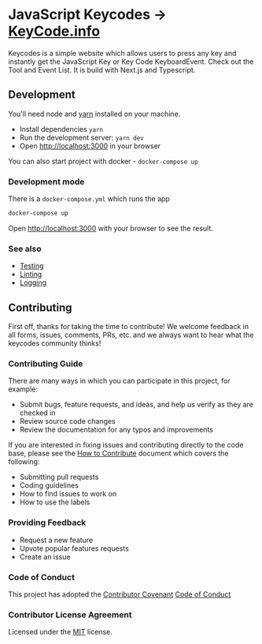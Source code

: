 # JavaScript Keycodes → [KeyCode.info](https://keycode.info)

Keycodes is a simple website which allows users to press any key and instantly get the JavaScript Key or Key Code KeyboardEvent. Check out the Tool and Event List. It is build with Next.js and Typescript.

## Development

You'll need node and [yarn](https://yarnpkg.com/) installed on your machine.

- Install dependencies `yarn`
- Run the development server: `yarn dev`
- Open [http://localhost:3000](http://localhost:3000) in your browser

You can also start project with docker - `docker-compose up`

### Development mode

There is a `docker-compose.yml` which runs the app

```bash
docker-compose up
```

Open [http://localhost:3000](http://localhost:3000) with your browser to see the result.

### See also

- [Testing](/docs/01-testing.md)
- [Linting](/docs/02-linting.md)
- [Logging](/docs/04-logging.md)

## Contributing

First off, thanks for taking the time to contribute! We welcome feedback in all forms, issues, comments, PRs, etc. and we always want to hear what the keycodes community thinks!

### Contributing Guide

There are many ways in which you can participate in this project, for example:

- Submit bugs, feature requests, and ideas, and help us verify as they are checked in
- Review source code changes
- Review the documentation for any typos and improvements

If you are interested in fixing issues and contributing directly to the code base, please see the [How to Contribute](/CONTRIBUTING.md) document which covers the following:

- Submitting pull requests
- Coding guidelines
- How to find issues to work on
- How to use the labels

### Providing Feedback

- Request a new feature
- Upvote popular features requests
- Create an issue

### Code of Conduct

This project has adopted the [Contributor Covenant](https://www.contributor-covenant.org/) [Code of Conduct](https://www.contributor-covenant.org/version/2/1/code_of_conduct/code_of_conduct.md)

### Contributor License Agreement

Licensed under the [MIT](https://github.com/toptal/keycodes/blob/main/LICENSE 'https://github.com/toptal/keycodes/blob/main/LICENSE') license.
